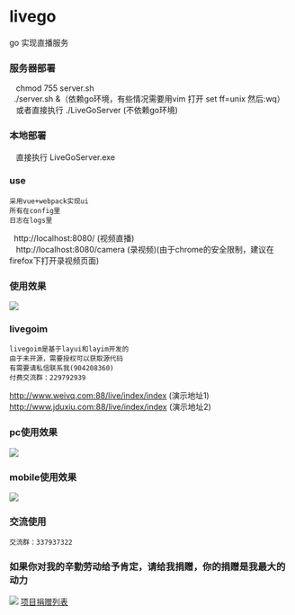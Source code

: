 # livego
go 实现直播服务
### 服务器部署
    chmod 755 server.sh<br/>
    ./server.sh &（依赖go环境，有些情况需要用vim 打开 set ff=unix 然后:wq） <br/>
    或者直接执行 ./LiveGoServer (不依赖go环境)
### 本地部署
    直接执行 LiveGoServer.exe
### use
    采用vue+webpack实现ui
    所有在config里
    日志在logs里
    http://localhost:8080/  (视频直播)<br/>
    http://localhost:8080/camera (录视频)(由于chrome的安全限制，建议在firefox下打开录视频页面)
### 使用效果
![](https://github.com/qieangel2013/livego/blob/master/public/images/live.png)
### livegoim
    livegoim是基于layui和layim开发的
    由于未开源，需要授权可以获取源代码
    有需要请私信联系我(904208360)
    付费交流群：229792939
http://www.weivq.com:88/live/index/index (演示地址1)<br/>
http://www.jduxiu.com:88/live/index/index (演示地址2)
### pc使用效果
![](https://github.com/qieangel2013/livego/blob/master/public/images/jt.png)
### mobile使用效果
![](https://github.com/qieangel2013/livego/blob/master/public/images/jtmobile.png)
### 交流使用
    交流群：337937322
### 如果你对我的辛勤劳动给予肯定，请给我捐赠，你的捐赠是我最大的动力
![](https://github.com/qieangel2013/livego/blob/master/public/images/pay.png)
[项目捐赠列表](https://github.com/qieangel2013/zys/wiki/%E9%A1%B9%E7%9B%AE%E6%8D%90%E8%B5%A0)
